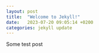 ```yaml
---
layout: post
title:  "Welcome to Jekyll!"
date:   2023-07-20 09:05:14 +0200
categories: jekyll update
---
```

Some test post
